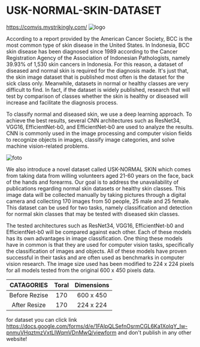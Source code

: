 # USK-NORMAL-SKIN-DATASET
https://comvis.mystrikingly.com/
![logo](https://user-images.githubusercontent.com/72331775/230314487-3f6d83d1-bc54-4d34-8a00-094e09967375.jpg)


According to a report provided by the American Cancer Society, BCC is the most common type of skin disease in the United States. In Indonesia, BCC skin disease has been diagnosed since 1989 according to the Cancer Registration Agency of the Association of Indonesian Pathologists, namely 39.93% of 1,530 skin cancers in Indonesia. For this reason, a dataset of diseased and normal skin is required for the diagnosis made. It's just that, the skin image dataset that is published most often is the dataset for the sick class only. Meanwhile, datasets in normal or healthy classes are very difficult to find. In fact, if the dataset is widely published, research that will test by comparison of classes whether the skin is healthy or diseased will increase and facilitate the diagnosis process.

To classify normal and diseased skin, we use a deep learning approach. To achieve the best results, several CNN architectures such as ResNet34, VGG16, EfficientNet-b0, and EfficientNet-b0 are used to analyze the results. CNN is commonly used in the image processing and computer vision fields to recognize objects in images, classify image categories, and solve machine vision-related problems.

![foto](https://user-images.githubusercontent.com/72331775/230314454-20a7fa9c-a1b3-44ee-a0ce-a72d0a1bcbbe.jpg)

We also introduce a novel dataset called USK-NORMAL SKIN which comes from taking data from willing volunteers aged 
21-60 years on the face, back of the hands and forearms. Our goal is to address the unavailability of publications 
regarding normal skin datasets or healthy skin classes. This image data will be collected manually by taking pictures 
through a digital camera and collecting 170 images from 50 people, 25 male and 25 female. This dataset can be used for 
two tasks, namely classification and detection for normal skin classes that may be tested with diseased skin classes.

The tested architectures such as ResNet34, VGG16, EfficientNet-b0 and EfficientNet-b0 will be compared against each other. Each of these models has its own advantages in image classification. One thing these models have in common is that they are used for computer vision tasks, specifically the classification of images and objects. All of these models have proven successful in their tasks and are often used as benchmarks in computer vision research. The image size used has been modified to 224 x 224 pixels for all models tested from the original 600 x 450 pixels data.

| CATAGORIES     | Toral  | Dimensions | 
|:--------------:|:------:|:----------:|
| Before Rezise  | 170    | 600 x 450  |
| After Resize   | 170    | 224 x 224  |

for dataset you can click link https://docs.google.com/forms/d/e/1FAIpQLSefnOsrmCGL6Ka1XolqY_Iw-pnmuVHqztmzVxtLIWqmVDnMwQ/viewform
and don't publish in any other website!
